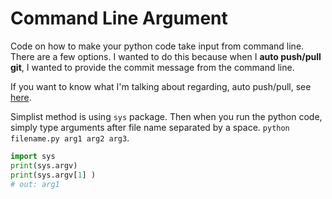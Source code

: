 # Command Line Argument 

Code on how to make your python code take input from command line. There are a few options. I wanted to do this because when I **auto push/pull git**, I wanted to provide the commit message from the command line. 

If you want to know what I'm talking about regarding, auto push/pull, see [here](https://github.com/jasjung/Python/tree/master/GitHub/Automatic_Push_Pull). 

Simplist method is using `sys` package. Then when you run the python code, simply type arguments after file name separated by a space. 
`python filename.py arg1 arg2 arg3`. 

```py
import sys 
print(sys.argv)
print(sys.argv[1] )
# out: arg1
```